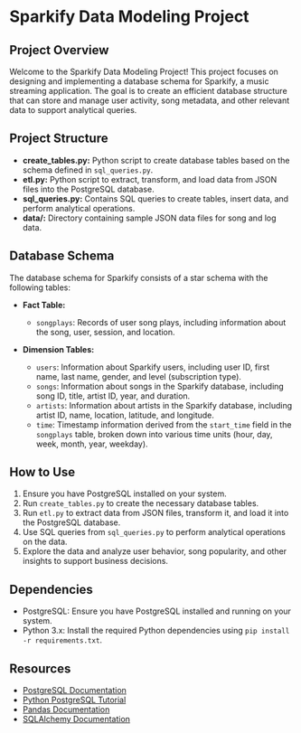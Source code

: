 # Sparkify Data Modeling Project

## Project Overview

Welcome to the Sparkify Data Modeling Project! This project focuses on designing and implementing a database schema for Sparkify, a music streaming application. The goal is to create an efficient database structure that can store and manage user activity, song metadata, and other relevant data to support analytical queries.

## Project Structure

- **create_tables.py:** Python script to create database tables based on the schema defined in `sql_queries.py`.
- **etl.py:** Python script to extract, transform, and load data from JSON files into the PostgreSQL database.
- **sql_queries.py:** Contains SQL queries to create tables, insert data, and perform analytical operations.
- **data/:** Directory containing sample JSON data files for song and log data.

## Database Schema

The database schema for Sparkify consists of a star schema with the following tables:

- **Fact Table:**
  - `songplays`: Records of user song plays, including information about the song, user, session, and location.

- **Dimension Tables:**
  - `users`: Information about Sparkify users, including user ID, first name, last name, gender, and level (subscription type).
  - `songs`: Information about songs in the Sparkify database, including song ID, title, artist ID, year, and duration.
  - `artists`: Information about artists in the Sparkify database, including artist ID, name, location, latitude, and longitude.
  - `time`: Timestamp information derived from the `start_time` field in the `songplays` table, broken down into various time units (hour, day, week, month, year, weekday).

## How to Use

1. Ensure you have PostgreSQL installed on your system.
2. Run `create_tables.py` to create the necessary database tables.
3. Run `etl.py` to extract data from JSON files, transform it, and load it into the PostgreSQL database.
4. Use SQL queries from `sql_queries.py` to perform analytical operations on the data.
5. Explore the data and analyze user behavior, song popularity, and other insights to support business decisions.

## Dependencies

- PostgreSQL: Ensure you have PostgreSQL installed and running on your system.
- Python 3.x: Install the required Python dependencies using `pip install -r requirements.txt`.

## Resources

- [PostgreSQL Documentation](https://www.postgresql.org/docs/)
- [Python PostgreSQL Tutorial](https://www.postgresqltutorial.com/postgresql-python/)
- [Pandas Documentation](https://pandas.pydata.org/docs/)
- [SQLAlchemy Documentation](https://docs.sqlalchemy.org/)

